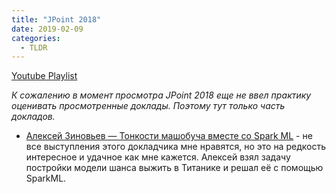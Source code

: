 ```yaml
---
title: "JPoint 2018"
date: 2019-02-09
categories:
  - TLDR
---
```


[Youtube Playlist](https://www.youtube.com/playlist?list=PLVe-2wcL84b_b3GZR4CCOy3rxNfvKi9ns)

_К сожалению в момент просмотра JPoint 2018 еще не ввел практику оценивать просмотренные доклады. Поэтому тут только часть докладов._

* [Алексей Зиновьев — Тонкости машобуча вместе со Spark ML](https://www.youtube.com/watch?v=rkCfyPxTUIM) - не все выступления этого докладчика мне нравятся, но это на редкость интересное и удачное как мне кажется. Алексей взял задачу постройки модели шанса выжить в Титанике и решал её с помощью SparkML.

<!-- * [](https://www.youtube.com/watch?v=) -->
